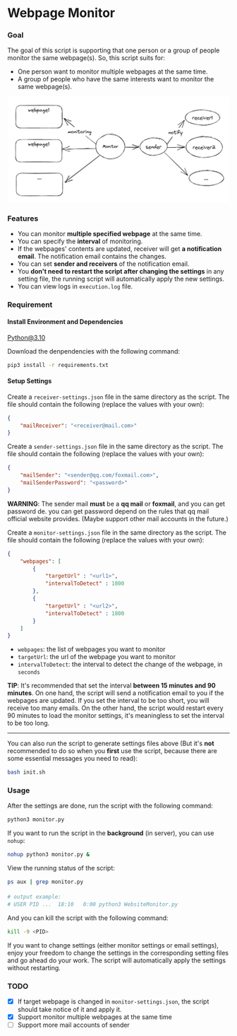 
# Webpage Monitor

### Goal

The goal of this script is supporting that one person or a group of people monitor the same webpage(s). So, this script suits for:

- One person want to monitor multiple webpages at the same time.
- A group of people who have the same interests want to monitor the same webpage(s).

![img.png](images/goal.png)

### Features

- You can monitor **multiple specified webpage** at the same time.
- You can specify the **interval** of monitoring.
- If the webpages' contents are updated, receiver will get **a notification email**. The notification email contains the changes.
- You can set **sender and receivers** of the notification email.
- You **don't need to restart the script after changing the settings** in any setting file, the running script will automatically apply the new settings.
- You can view logs in `execution.log` file.

### Requirement

#### Install Environment and Dependencies

Python@3.10

Download the denpendencies with the following command:

```bash
pip3 install -r requirements.txt
```

#### Setup Settings

Create a `receiver-settings.json` file in the same directory as the script. The file should contain the following (replace the values with your own):

```json
{
    "mailReceiver": "<receiver@mail.com>"
}
```

Create a `sender-settings.json` file in the same directory as the script. The file should contain the following (replace the values with your own):

```json
{
    "mailSender": "<sender@qq.com/foxmail.com>",
    "mailSenderPassword": "<password>"
}
```

**WARNING**: The sender mail **must** be a **qq mail** or **foxmail**, and you can get password de. you can get password depend on the rules that qq mail official website provides. (Maybe support other mail accounts in the future.)

Create a `monitor-settings.json` file in the same directory as the script. The file should contain the following (replace the values with your own):

```json
{
    "webpages": [
        {
            "targetUrl" : "<url1>",
            "intervalToDetect" : 1800
        },
        {
            "targetUrl" : "<url2>",
            "intervalToDetect" : 1800
        }
    ]
}
```

- `webpages`: the list of webpages you want to monitor
- `targetUrl`: the url of the webpage you want to monitor
- `intervalToDetect`: the interval to detect the change of the webpage, in `seconds`

**TIP**: It's recommended that set the interval **between 15 minutes and 90 minutes**. On one hand, the script will send a notification email to you if the webpages are updated. If you set the interval to be too short, you will receive too many emails. On the other hand, the script would restart every 90 minutes to load the monitor settings, it's meaningless to set the interval to be too long.

---

You can also run the script to generate settings files above (But it's **not** recommended to do so when you **first** use the script, because there are some essential messages you need to read):

```bash
bash init.sh
```

### Usage

After the settings are done, run the script with the following command:

```bash
python3 monitor.py
```

If you want to run the script in the **background** (in server), you can use `nohup`:

```bash
nohup python3 monitor.py &
```

View the running status of the script:

```bash
ps aux | grep monitor.py

# output example:
# USER PID ...  18:10   0:00 python3 WebsiteMonitor.py
```

And you can kill the script with the following command:

```bash
kill -9 <PID>
```

If you want to change settings (either monitor settings or email settings), enjoy your freedom to change the settings in the corresponding setting files and go ahead do your work. The script will automatically apply the settings without restarting. 

### TODO

- [x] If target webpage is changed in `monitor-settings.json`, the script should take notice of it and apply it.
- [x] Support monitor multiple webpages at the same time
- [ ] Support more mail accounts of sender
